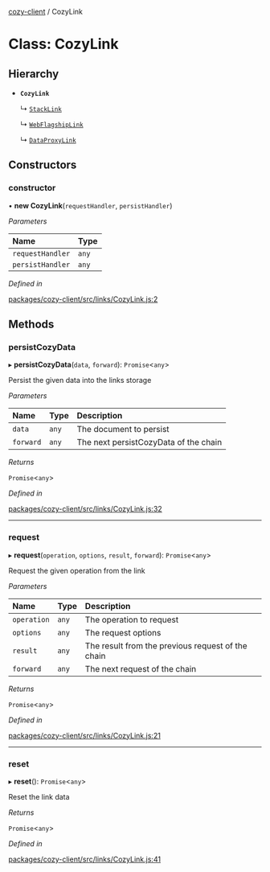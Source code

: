 [cozy-client](../README.md) / CozyLink

# Class: CozyLink

## Hierarchy

*   **`CozyLink`**

    ↳ [`StackLink`](StackLink.md)

    ↳ [`WebFlagshipLink`](WebFlagshipLink.md)

    ↳ [`DataProxyLink`](DataProxyLink.md)

## Constructors

### constructor

• **new CozyLink**(`requestHandler`, `persistHandler`)

*Parameters*

| Name | Type |
| :------ | :------ |
| `requestHandler` | `any` |
| `persistHandler` | `any` |

*Defined in*

[packages/cozy-client/src/links/CozyLink.js:2](https://github.com/cozy/cozy-client/blob/master/packages/cozy-client/src/links/CozyLink.js#L2)

## Methods

### persistCozyData

▸ **persistCozyData**(`data`, `forward`): `Promise`<`any`>

Persist the given data into the links storage

*Parameters*

| Name | Type | Description |
| :------ | :------ | :------ |
| `data` | `any` | The document to persist |
| `forward` | `any` | The next persistCozyData of the chain |

*Returns*

`Promise`<`any`>

*Defined in*

[packages/cozy-client/src/links/CozyLink.js:32](https://github.com/cozy/cozy-client/blob/master/packages/cozy-client/src/links/CozyLink.js#L32)

***

### request

▸ **request**(`operation`, `options`, `result`, `forward`): `Promise`<`any`>

Request the given operation from the link

*Parameters*

| Name | Type | Description |
| :------ | :------ | :------ |
| `operation` | `any` | The operation to request |
| `options` | `any` | The request options |
| `result` | `any` | The result from the previous request of the chain |
| `forward` | `any` | The next request of the chain |

*Returns*

`Promise`<`any`>

*Defined in*

[packages/cozy-client/src/links/CozyLink.js:21](https://github.com/cozy/cozy-client/blob/master/packages/cozy-client/src/links/CozyLink.js#L21)

***

### reset

▸ **reset**(): `Promise`<`any`>

Reset the link data

*Returns*

`Promise`<`any`>

*Defined in*

[packages/cozy-client/src/links/CozyLink.js:41](https://github.com/cozy/cozy-client/blob/master/packages/cozy-client/src/links/CozyLink.js#L41)
